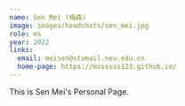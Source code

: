 ```yaml
---
name: Sen Mei (梅森)
image: images/headshots/sen_mei.jpg
role: ms
year: 2022
links:
  email: meisen@stumail.neu.edu.cn
  home-page: https://mssssss123.github.io/
---
```


This is Sen Mei's Personal Page.